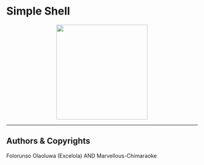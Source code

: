 # Simple Shell
<p align="center">
  <img width="240" height="250" src="https://upload.wikimedia.org/wikipedia/commons/thumb/3/35/Tux.svg/1200px-Tux.svg.png">
</p>

------------



## Authors & Copyrights
Folorunso Olaoluwa (Excelola) AND 
Marvellous-Chimaraoke
